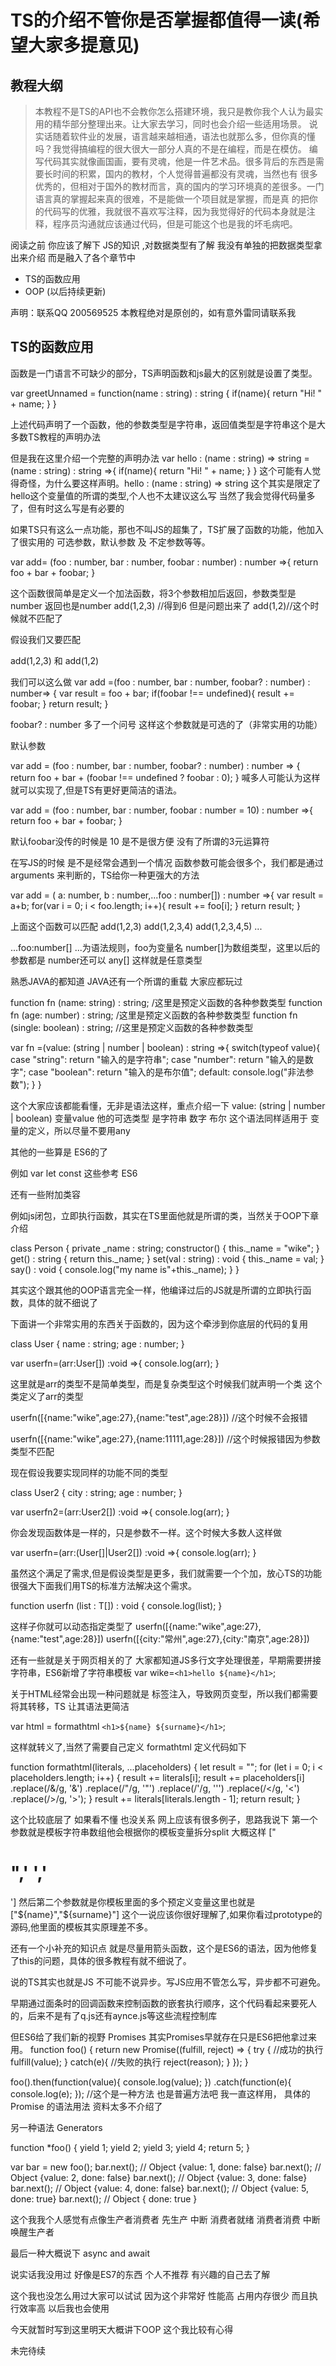 # TS的介绍不管你是否掌握都值得一读(希望大家多提意见)

## 教程大纲

> 本教程不是TS的API也不会教你怎么搭建环境，我只是教你我个人认为最实用的精华部分整理出来。让大家去学习，同时也会介绍一些适用场景。
说实话随着软件业的发展，语言越来越相通，语法也就那么多，但你真的懂吗？我觉得搞编程的很大很大一部分人真的不是在编程，而是在模仿。
编写代码其实就像画国画，要有灵魂，他是一件艺术品。很多背后的东西是需要长时间的积累，国内的教材，个人觉得普遍都没有灵魂，当然也有
很多优秀的，但相对于国外的教材而言，真的国内的学习环境真的差很多。一门语言真的掌握起来真的很难，不是能做一个项目就是掌握，而是真
的把你的代码写的优雅，我就很不喜欢写注释，因为我觉得好的代码本身就是注释，程序员沟通就应该通过代码，但是可能这个也是我的坏毛病吧。

阅读之前 你应该了解下 JS的知识 ,对数据类型有了解 我没有单独的把数据类型拿出来介绍 而是融入了各个章节中

- TS的函数应用
- OOP
(以后持续更新)

声明：联系QQ 200569525 本教程绝对是原创的，如有意外雷同请联系我




## TS的函数应用

函数是一门语言不可缺少的部分，TS声明函数和js最大的区别就是设置了类型。

var greetUnnamed = function(name : string) : string {
  if(name){
    return "Hi! " + name;
  }
}

上述代码声明了一个函数，他的参数类型是字符串，返回值类型是字符串这个是大多数TS教程的声明办法

但是我在这里介绍一个完整的声明办法
var hello : (name : string) => string = (name : string) : string =>{
  if(name){
    return "Hi! " + name;
  }
}
这个可能有人觉得奇怪，为什么要这样声明。hello : (name : string) => string  这个其实是限定了hello这个变量值的所谓的类型,个人也不太建议这么写
当然了我会觉得代码量多了，但有时这么写是有必要的


如果TS只有这么一点功能，那也不叫JS的超集了，TS扩展了函数的功能，他加入了很实用的 可选参数，默认参数 及 不定参数等等。

var add= (foo : number, bar : number, foobar : number) : number =>{
  return foo + bar + foobar;
}

这个函数很简单是定义一个加法函数，将3个参数相加后返回，参数类型是 number 返回也是number
add(1,2,3) //得到6
但是问题出来了 
add(1,2)//这个时候就不匹配了

假设我们又要匹配

add(1,2,3)
和
add(1,2)

我们可以这么做
var add =(foo : number, bar : number, foobar? : number) : number=> {
  var result =  foo + bar;
  if(foobar !== undefined){
    result += foobar;
  }
  return result;
}

 foobar? : number 多了一个问号 这样这个参数就是可选的了（非常实用的功能）


默认参数

var add = (foo : number, bar : number, foobar? : number) : number => {
  return foo + bar + (foobar !== undefined ? foobar : 0);
}
喊多人可能认为这样就可以实现了,但是TS有更好更简洁的语法。

var add = (foo : number, bar : number, foobar : number = 10) : number =>{
  return foo + bar + foobar;
}

默认foobar没传的时候是 10 是不是很方便 没有了所谓的3元运算符

在写JS的时候 是不是经常会遇到一个情况 函数参数可能会很多个，我们都是通过 arguments 来判断的，TS给你一种更强大的方法


var add = ( a: number, b : number,...foo : number[]) : number =>{
  var result = a+b;
  for(var i = 0; i < foo.length; i++){
    result += foo[i];
  }
  return result;
}

上面这个函数可以匹配
add(1,2,3)
add(1,2,3,4)
add(1,2,3,4,5)
...

...foo:number[] ...为语法规则，foo为变量名 number[]为数组类型，这里以后的参数都是 number还可以 any[] 这样就是任意类型

熟悉JAVA的都知道 JAVA还有一个所谓的重载 大家应都玩过

function fn (name: string) : string;    /这里是预定义函数的各种参数类型
function fn (age: number) : string;     /这里是预定义函数的各种参数类型
function fn (single: boolean) : string; //这里是预定义函数的各种参数类型

var fn =(value: (string | number | boolean) : string =>{ 
  switch(typeof value){
    case "string":
      return "输入的是字符串";
    case "number":
      return "输入的是数字"; 
    case "boolean":
      return "输入的是布尔值"; 
    default:
      console.log("非法参数");
  }
}

这个大家应该都能看懂，无非是语法这样，重点介绍一下 value: (string | number | boolean) 变量value 他的可选类型 是字符串 数字 布尔 这个语法同样适用于
变量的定义，所以尽量不要用any

其他的一些算是 ES6的了 

例如 var let const 这些参考 ES6 

还有一些附加类容

例如js闭包，立即执行函数，其实在TS里面他就是所谓的类，当然关于OOP下章介绍


class Person {
  private _name : string;
  constructor() {
    this._name = "wike";
  }
  get() : string {
    return this._name;
  }
  set(val : string) : void {
    this._name = val;
  }
  say() : void {
    console.log("my name is"+this._name);
  }
}

其实这个跟其他的OOP语言完全一样，他编译过后的JS就是所谓的立即执行函数，具体的就不细说了

下面讲一个非常实用的东西关于函数的，因为这个牵涉到你底层的代码的复用

class User {
  name : string;
  age : number;
}

var userfn=(arr:User[]) :void =>{
	console.log(arr);
}

这里就是arr的类型不是简单类型，而是复杂类型这个时候我们就声明一个类 这个类定义了arr的类型

userfn([{name:"wike",age:27},{name:"test",age:28}]) //这个时候不会报错

userfn([{name:"wike",age:27},{name:11111,age:28}]) //这个时候报错因为参数类型不匹配


现在假设我要实现同样的功能不同的类型

class User2 {
  city : string;
  age : number;
}

var userfn2=(arr:User2[]) :void =>{
	console.log(arr);
}

你会发现函数体是一样的，只是参数不一样。这个时候大多数人这样做


var userfn=(arr:(User[]|User2[]) :void  =>{
	console.log(arr);
}

虽然这个满足了需求,但是假设类型是更多，我们就需要一个个加，放心TS的功能很强大下面我们用TS的标准方法解决这个需求。


function userfn <T> (list : T[]) : void {
 console.log(list);
}

这样子你就可以动态指定类型了
userfn<User>([{name:"wike",age:27},{name:"test",age:28}])
userfn<User2>([{city:"常州",age:27},{city:"南京",age:28}])

还有一些就是关于网页相关的了
大家都知道JS多行文字处理很差，早期需要拼接字符串，ES6新增了字符串模板
var wike=`<h1>hello ${name}</h1>`;

关于HTML经常会出现一种问题就是 标签注入，导致网页变型，所以我们都需要将其转移，TS 让其语法更简洁

var html = formathtml `<h1>${name} ${surname}</h1>`;

这样就转义了,当然了需要自己定义 formathtml 定义代码如下

function formathtml(literals, ...placeholders) {
    let result = "";
    for (let i = 0; i < placeholders.length; i++) {
        result += literals[i];
        result += placeholders[i]
            .replace(/&/g, '&amp;')
            .replace(/"/g, '&quot;')
            .replace(/'/g, ''')
            .replace(/</g, '&lt;')
            .replace(/>/g, '&gt;');
    }
    result += literals[literals.length - 1];
    return result;
}

这个比较底层了 如果看不懂 也没关系 网上应该有很多例子，思路我说下 
第一个参数就是模板字符串数组他会根据你的模板变量拆分split 大概这样 ["<h1>",' ','</h1>']
然后第二个参数就是你模板里面的多个预定义变量这里也就是["${name}","${surname}"]
这个一说应该你很好理解了,如果你看过prototype的源码,他里面的模板其实原理差不多。

还有一个小补充的知识点 就是尽量用箭头函数，这个是ES6的语法，因为他修复了this的问题，具体的很多教程有就不细说了。

说的TS其实也就是JS 不可能不说异步。写JS应用不管怎么写，异步都不可避免。

早期通过面条时的回调函数来控制函数的嵌套执行顺序，这个代码看起来要死人的，后来不是有了q.js还有aynce.js等这些流程控制库

但ES6给了我们新的视野 Promises 其实Promises早就存在只是ES6把他拿过来用。
function foo() {
  return new Promise((fulfill, reject) => {
    try
    {
      //成功的执行
      fulfill(value);
    }
    catch(e){
      //失败的执行
      reject(reason);
     }
  });
}

foo().then(function(value){ console.log(value); })
     .catch(function(e){ console.log(e); });
//这个是一种方法 也是普遍方法吧 我一直这样用， 具体的 Promise 的语法用法 资料太多不介绍了

另一种语法 Generators

function *foo() {
    yield 1;
    yield 2;
    yield 3;
    yield 4;
    return 5;
}

var bar = new foo();
bar.next(); // Object {value: 1, done: false}
bar.next(); // Object {value: 2, done: false}
bar.next(); // Object {value: 3, done: false}
bar.next(); // Object {value: 4, done: false}
bar.next(); // Object {value: 5, done: true}
bar.next(); // Object { done: true }

这个我我个人感觉有点像生产者消费者 先生产 中断  消费者就绪 消费者消费 中断  唤醒生产者 

最后一种大概说下 async and await 

说实话我没用过 好像是ES7的东西 个人不推荐 有兴趣的自己去了解



这个我也没怎么用过大家可以试试 因为这个非常好 性能高 占用内存很少  而且执行效率高  以后我也会使用


今天就暂时写到这里明天大概讲下OOP 这个我比较有心得


未完待续
